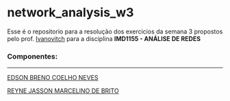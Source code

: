 # network_analysis_w3

Esse é o repositorio para a resolução dos exercicios da semana 3 propostos pelo prof. [Ivanovitch](https://github.com/ivanovitchm) para a disciplina **IMD1155 - ANÁLISE DE REDES**

### Componentes:
---
[EDSON BRENO COELHO NEVES](https://github.com/BrenoCoelho12)

[REYNE JASSON MARCELINO DE BRITO](https://github.com/delreyn)
